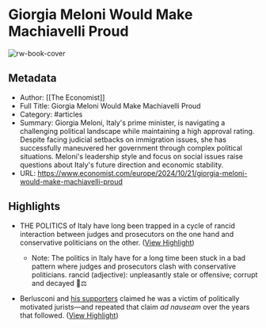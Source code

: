 # Giorgia Meloni Would Make Machiavelli Proud

![rw-book-cover](https://www.economist.com/content-assets/images/20241026_EUP505.jpg)

## Metadata
- Author: [[The Economist]]
- Full Title: Giorgia Meloni Would Make Machiavelli Proud
- Category: #articles
- Summary: Giorgia Meloni, Italy's prime minister, is navigating a challenging political landscape while maintaining a high approval rating. Despite facing judicial setbacks on immigration issues, she has successfully maneuvered her government through complex political situations. Meloni's leadership style and focus on social issues raise questions about Italy's future direction and economic stability.
- URL: https://www.economist.com/europe/2024/10/21/giorgia-meloni-would-make-machiavelli-proud

## Highlights
- THE POLITICS of Italy have long been trapped in a cycle of rancid interaction between judges and prosecutors on the one hand and conservative politicians on the other. ([View Highlight](https://read.readwise.io/read/01jb42m3bq5k00p42kha6js4b1))
    - Note: The politics in Italy have for a long time been stuck in a bad pattern where judges and prosecutors clash with conservative politicians.
      rancid (adjective): unpleasantly stale or offensive; corrupt and decayed 🤢⚖️

- Berlusconi and [his supporters](https://www.economist.com/europe/2024/07/25/italian-right-wingers-have-renamed-milans-airport-after-silvio-berlusconi) claimed he was a victim of politically motivated jurists—and repeated that claim *ad nauseam* over the years that followed. ([View Highlight](https://read.readwise.io/read/01jb42pz1n3t0s8b2xwat9az3d))

